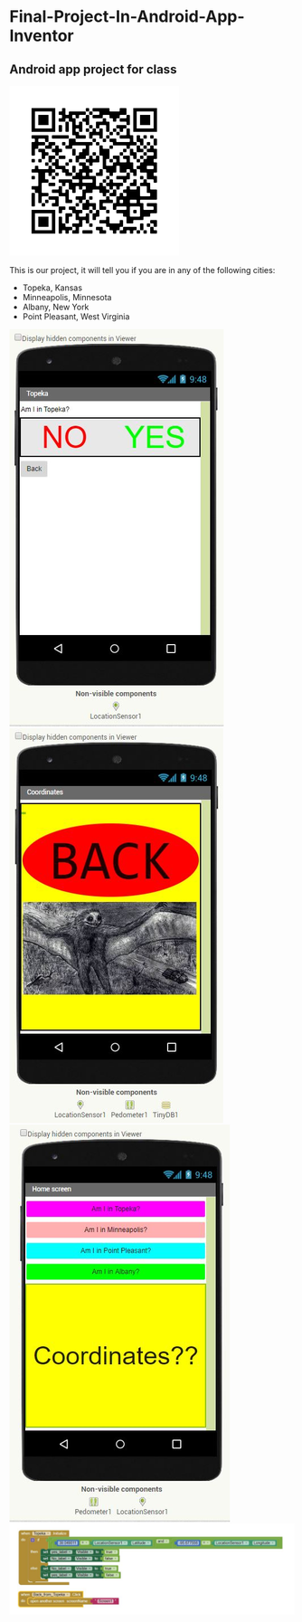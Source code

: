 # Final-Project-In-Android-App-Inventor
## Android app project for class
![QR code jpeg](https://github.com/HenryWiersgalla/Final-Project-In-Android-App-Inventor/raw/master/frame.png)

This is our project, it will tell you if you are in any of the following cities:
- Topeka, Kansas
- Minneapolis, Minnesota
- Albany, New York
- Point Pleasant, West Virginia

![Topeka](https://github.com/HenryWiersgalla/Final-Project-In-Android-App-Inventor/raw/master/Topeka%20screen.JPG)
![Screen2](https://github.com/HenryWiersgalla/Final-Project-In-Android-App-Inventor/raw/master/Screen2.JPG)
![Homepage](https://github.com/HenryWiersgalla/Final-Project-In-Android-App-Inventor/raw/master/homepage.JPG)
![Code](https://github.com/HenryWiersgalla/Final-Project-In-Android-App-Inventor/raw/master/code.JPG)
